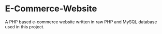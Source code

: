 # E-Commerce-Website
A PHP based e-commerce website written in raw PHP and MySQL database used in this project.
